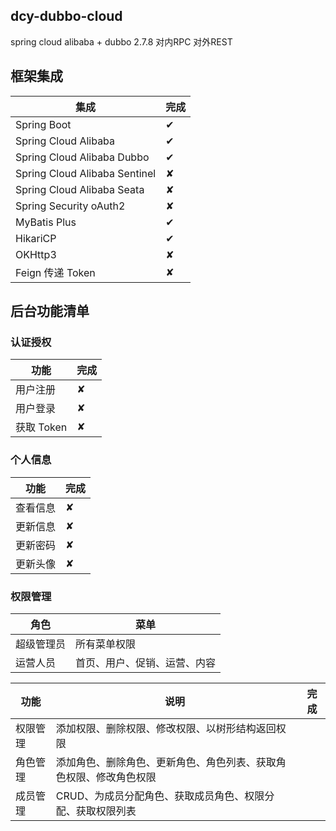## dcy-dubbo-cloud

spring cloud alibaba + dubbo 2.7.8 对内RPC 对外REST

## 框架集成

集成 | 完成 
----|----
Spring Boot | ✔
Spring Cloud Alibaba | ✔ 
Spring Cloud Alibaba Dubbo | ✔ 
Spring Cloud Alibaba Sentinel | ✘ 
Spring Cloud Alibaba Seata | ✘ 
Spring Security oAuth2 | ✘
MyBatis Plus| ✔ 
HikariCP | ✔ 
OKHttp3 | ✘ 
Feign 传递 Token | ✘ 

## 后台功能清单

### 认证授权

功能 | 完成 
----|----
用户注册 | ✘ 
用户登录 | ✘ 
获取 Token | ✘ 

### 个人信息

功能 | 完成 
----|----
查看信息 | ✘ 
更新信息 | ✘ 
更新密码 | ✘ 
更新头像 | ✘ 

### 权限管理

角色 | 菜单 
----|----
超级管理员 | 所有菜单权限 
运营人员 | 首页、用户、促销、运营、内容 

功能 | 说明 | 完成 
----|----|----
权限管理 | 添加权限、删除权限、修改权限、以树形结构返回权限 | 
角色管理 | 添加角色、删除角色、更新角色、角色列表、获取角色权限、修改角色权限 | 
成员管理 | CRUD、为成员分配角色、获取成员角色、权限分配、获取权限列表 | 
